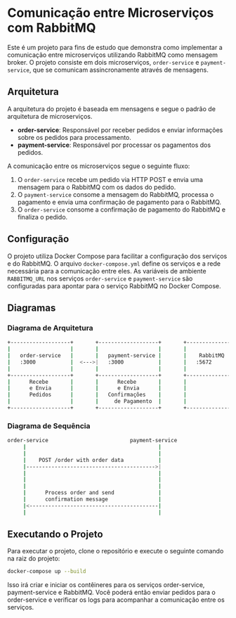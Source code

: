 # Comunicação entre Microserviços com RabbitMQ

Este é um projeto para fins de estudo que demonstra como implementar a comunicação entre microserviços utilizando RabbitMQ como mensagem broker. O projeto consiste em dois microserviços, `order-service` e `payment-service`, que se comunicam assincronamente através de mensagens.

## Arquitetura

A arquitetura do projeto é baseada em mensagens e segue o padrão de arquitetura de microserviços. 

- **order-service**: Responsável por receber pedidos e enviar informações sobre os pedidos para processamento.
- **payment-service**: Responsável por processar os pagamentos dos pedidos.

A comunicação entre os microserviços segue o seguinte fluxo:

1. O `order-service` recebe um pedido via HTTP POST e envia uma mensagem para o RabbitMQ com os dados do pedido.
2. O `payment-service` consome a mensagem do RabbitMQ, processa o pagamento e envia uma confirmação de pagamento para o RabbitMQ.
3. O `order-service` consome a confirmação de pagamento do RabbitMQ e finaliza o pedido.

## Configuração

O projeto utiliza Docker Compose para facilitar a configuração dos serviços e do RabbitMQ. O arquivo `docker-compose.yml` define os serviços e a rede necessária para a comunicação entre eles. As variáveis de ambiente `RABBITMQ_URL` nos serviços `order-service` e `payment-service` são configuradas para apontar para o serviço RabbitMQ no Docker Compose.


## Diagramas

### Diagrama de Arquitetura
```bash
+-------------------+       +-------------------+       +-------------------+       +-------------------+
|                   |       |                   |       |                   |       |                   |
|   order-service   |       |   payment-service |       |    RabbitMQ       |       |   Clientes        |
|   :3000           |  <--->|   :3000           |       |   :5672           |       |                   |
|                   |       |                   |       |                   |       |                   |
+-------------------+       +-------------------+       +-------------------+       +-------------------+
|      Recebe       |       |      Recebe       |       |                   |       |                   |
|      e Envia      |       |      e Envia      |       |                   |       |                   |
|      Pedidos      |       |   Confirmações    |       |                   |       |                   |
|                   |       |     de Pagamento  |       |                   |       |                   |
+-------------------+       +-------------------+       +-------------------+       +-------------------+

```


### Diagrama de Sequência

```bash
order-service                          payment-service
     |                                          |
     |                                          |
     |    POST /order with order data           |
     |----------------------------------------->|
     |                                          |
     |                                          |
     |                                          |
     |      Process order and send              |
     |      confirmation message                |
     |<-----------------------------------------|
     |                                          |
```

## Executando o Projeto

Para executar o projeto, clone o repositório e execute o seguinte comando na raiz do projeto:

```bash
docker-compose up --build
```

Isso irá criar e iniciar os contêineres para os serviços order-service, payment-service e RabbitMQ. Você poderá então enviar pedidos para o order-service e verificar os logs para acompanhar a comunicação entre os serviços.
